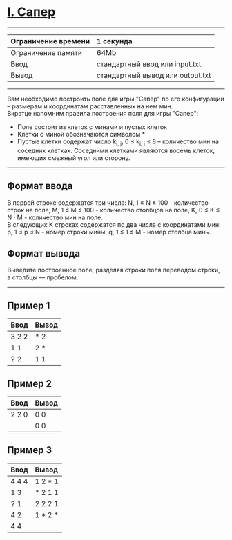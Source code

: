# [I. Сапер](https://contest.yandex.ru/contest/27472/problems/I/)

---
| Ограничение времени | 1 секунда |
| :--- | :--- |
| Ограничение памяти | 64Mb |
| Ввод | стандартный ввод или input.txt |
| Вывод | стандартный вывод или output.txt |
---

Вам необходимо построить поле для игры "Сапер" по его конфигурации – размерам и координатам расставленных на нем мин.  
Вкратце напомним правила построения поля для игры "Сапер":
- Поле состоит из клеток с минами и пустых клеток
- Клетки с миной обозначаются символом *
- Пустые клетки содержат число k<sub>i, j</sub>, 0 ≤ k<sub>i, j</sub> ≤ 8 – количество мин на соседних клетках. Соседними клетками являются восемь клеток, имеющих смежный угол или сторону.

---
## Формат ввода
В первой строке содержатся три числа: N, 1 ≤ N ≤ 100 - количество строк на поле, M, 1 ≤ M ≤ 100 - количество столбцов на поле, K, 0 ≤ K ≤ N ⋅ M - количество мин на поле.  
В следующих K строках содержатся по два числа с координатами мин: p, 1 ≤ p ≤ N - номер строки мины, q, 1 ≤ 1 ≤ M - номер столбца мины.

## Формат вывода
Выведите построенное поле, разделяя строки поля переводом строки, а столбцы — пробелом.

---
## Пример 1

| Ввод | Вывод |
| :--- | :--- |
| 3 2 2 | * 2 |
| 1 1 | 2 * |
| 2 2 | 1 1|

## Пример 2

| Ввод | Вывод |
| :--- | :--- |
| 2 2 0 | 0 0 |
| | 0 0 |

## Пример 3

| Ввод | Вывод |
| :--- | :--- |
| 4 4 4 | 1 2 * 1 |
| 1 3 | * 2 1 1 |
| 2 1 | 2 2 2 1 |
| 4 2 | 1 * 2 * |
| 4 4 |  |
